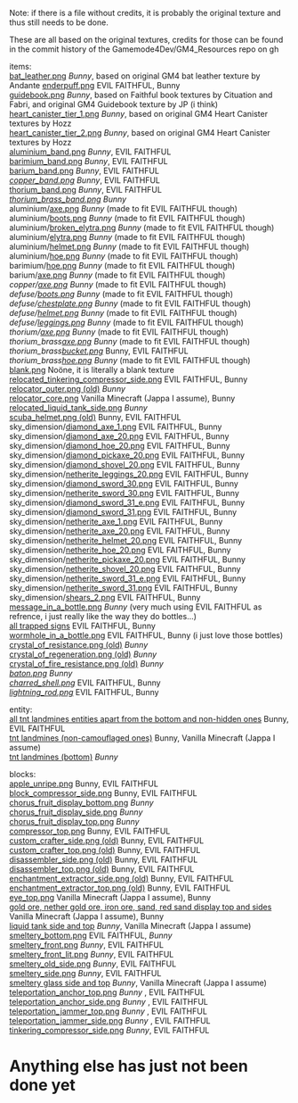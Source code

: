 Note: if there is a file without credits, it is probably the original texture and thus still needs to be done.

These are all based on the original textures, credits for those can be found in the commit history of the Gamemode4Dev/GM4_Resources repo on gh  

items:  
[bat_leather.png](assets/gm4/textures/item/bat_grenades/bat_leather.png) *Bunny*, based on original GM4 bat leather texture by Andante
[enderpuff.png](assets/gm4/textures/item/end_fishing/enderpuff2.png) EVIL FAITHFUL, Bunny  
[guidebook.png](assets/gm4/textures/item/guidebook/guidebook.png) *Bunny*, based on Faithful book textures by Cituation and Fabri, and original GM4 Guidebook texture by JP (i think)
[heart_canister_tier_1.png](assets/gm4/textures/item/heart_canisters/heart_canister_tier_1.png) *Bunny*, based on original GM4 Heart Canister textures by Hozz  
[heart_canister_tier_2.png](assets/gm4/textures/item/heart_canisters/heart_canister_tier_2.png) *Bunny*, based on original GM4 Heart Canister textures by Hozz  
[aluminium_band.png](assets/gm4/textures/item/metallurgy/band/aluminium_band.png) *Bunny*, EVIL FAITHFUL  
[barimium_band.png](assets/gm4/textures/item/metallurgy/band/barimium_band.png) *Bunny*, EVIL FAITHFUL  
[barium_band.png](assets/gm4/textures/item/metallurgy/band/barium_band.png) *Bunny*, EVIL FAITHFUL  
*[copper_band.png](assets/gm4/textures/item/metallurgy/band/_copper_band.png)* *Bunny*, EVIL FAITHFUL  
[thorium_band.png](assets/gm4/textures/item/metallurgy/band/thorium_band.png) *Bunny*, EVIL FAITHFUL  
*[thorium_brass_band.png](assets/gm4/textures/item/metallurgy/band/_thorium_brass_band.png)* *Bunny*  
aluminium/[axe.png](assets/gm4/textures/item/metallurgy/shamir/aluminium/axe.png) *Bunny* (made to fit EVIL FAITHFUL though)  
aluminium/[boots.png](assets/gm4/textures/item/metallurgy/shamir/aluminium/boots.png) *Bunny* (made to fit EVIL FAITHFUL though)  
aluminium/[broken_elytra.png](assets/gm4/textures/item/metallurgy/shamir/aluminium/broken_elytra.png) *Bunny* (made to fit EVIL FAITHFUL though)  
aluminium/[elytra.png](assets/gm4/textures/item/metallurgy/shamir/aluminium/elytra.png) *Bunny* (made to fit EVIL FAITHFUL though)  
aluminium/[helmet.png](assets/gm4/textures/item/metallurgy/shamir/aluminium/helmet.png) *Bunny* (made to fit EVIL FAITHFUL though)  
aluminium/[hoe.png](assets/gm4/textures/item/metallurgy/shamir/aluminium/hoe.png) *Bunny* (made to fit EVIL FAITHFUL though)  
barimium/[hoe.png](assets/gm4/textures/item/metallurgy/shamir/barimium/hoe.png) *Bunny* (made to fit EVIL FAITHFUL though)  
barium/[axe.png](assets/gm4/textures/item/metallurgy/shamir/barium/axe.png) *Bunny* (made to fit EVIL FAITHFUL though)  
*copper/[axe.png](assets/gm4/textures/item/metallurgy/shamir/_copper/axe.png)* *Bunny* (made to fit EVIL FAITHFUL though)  
*defuse/[boots.png](assets/gm4/textures/item/metallurgy/shamir/_defuse/boots.png)* *Bunny* (made to fit EVIL FAITHFUL though)  
*defuse/[chestplate.png](assets/gm4/textures/item/metallurgy/shamir/_defuse/chestplate.png)* *Bunny* (made to fit EVIL FAITHFUL though)  
*defuse/[helmet.png](assets/gm4/textures/item/metallurgy/shamir/_defuse/helmet.png)* *Bunny* (made to fit EVIL FAITHFUL though)  
*defuse/[leggings.png](assets/gm4/textures/item/metallurgy/shamir/_defuse/leggings.png)* *Bunny* (made to fit EVIL FAITHFUL though)  
*thorium/[axe.png](assets/gm4/textures/item/metallurgy/shamir/thorium/_axe.png)* *Bunny* (made to fit EVIL FAITHFUL though)  
*thorium_brass[axe.png](assets/gm4/textures/item/metallurgy/shamir/_thorium_brass/axe.png)* *Bunny* (made to fit EVIL FAITHFUL though)  
*thorium_brass[bucket.png](assets/gm4/textures/item/metallurgy/shamir/_thorium_brass/bucket.png)* Bunny, EVIL FAITHFUL  
*thorium_brass[hoe.png](assets/gm4/textures/item/metallurgy/shamir/_thorium_brass/hoe.png)* *Bunny* (made to fit EVIL FAITHFUL though)  
[blank.png](assets/gm4/textures/item/relocators/blank.png) Noöne, it is literally a blank texture  
[relocated_tinkering_compressor_side.png](assets/gm4/textures/item/relocators/relocated_tinkering_compressor_side.png) EVIL FAITHFUL, Bunny  
[relocator_outer.png (old)](assets/gm4/textures/item/relocators/_relocator_outer.png) *Bunny*  
[relocator_core.png](assets/gm4/textures/item/relocators/relocator_core.png) Vanilla Minecraft (Jappa I assume), Bunny  
[relocated_liquid_tank_side.png](assets/gm4/textures/item/relocators/relocated_liquid_tank_side.png) *Bunny*  
[scuba_helmet.png (old)](assets/gm4/textures/item/scuba_gear/_scuba_helmet.png) Bunny, EVIL FAITHFUL  
sky_dimension/[diamond_axe_1.png](assets/gm4/textures/item/sky_dimension/diamond_axe_1.png) EVIL FAITHFUL, Bunny  
sky_dimension/[diamond_axe_20.png](assets/gm4/textures/item/sky_dimension/diamond_axe_20.png) EVIL FAITHFUL, Bunny  
sky_dimension/[diamond_hoe_20.png](assets/gm4/textures/item/sky_dimension/diamond_hoe_20.png) EVIL FAITHFUL, Bunny  
sky_dimension/[diamond_pickaxe_20.png](assets/gm4/textures/item/sky_dimension/diamond_pickaxe_20.png) EVIL FAITHFUL, Bunny  
sky_dimension/[diamond_shovel_20.png](assets/gm4/textures/item/sky_dimension/diamond_shovel_20.png) EVIL FAITHFUL, Bunny  
sky_dimension/[netherite_leggings_20.png](assets/gm4/textures/item/sky_dimension/netherite_leggings_20.png) EVIL FAITHFUL, Bunny  
sky_dimension/[diamond_sword_30.png](assets/gm4/textures/item/sky_dimension/diamond_sword_30.png) EVIL FAITHFUL, Bunny  
sky_dimension/[netherite_sword_30.png](assets/gm4/textures/item/sky_dimension/netherite_sword_30.png) EVIL FAITHFUL, Bunny  
sky_dimension/[diamond_sword_31_e.png](assets/gm4/textures/item/sky_dimension/diamond_sword_31_e.png) EVIL FAITHFUL, Bunny  
sky_dimension/[diamond_sword_31.png](assets/gm4/textures/item/sky_dimension/diamond_sword_31.png) EVIL FAITHFUL, Bunny  
sky_dimension/[netherite_axe_1.png](assets/gm4/textures/item/sky_dimension/netherite_axe_1.png) EVIL FAITHFUL, Bunny  
sky_dimension/[netherite_axe_20.png](assets/gm4/textures/item/sky_dimension/netherite_axe_20.png) EVIL FAITHFUL, Bunny  
sky_dimension/[netherite_helmet_20.png](assets/gm4/textures/item/sky_dimension/netherite_helmet_20.png) EVIL FAITHFUL, Bunny  
sky_dimension/[netherite_hoe_20.png](assets/gm4/textures/item/sky_dimension/netherite_hoe_20.png) EVIL FAITHFUL, Bunny  
sky_dimension/[netherite_pickaxe_20.png](assets/gm4/textures/item/sky_dimension/netherite_pickaxe_20.png) EVIL FAITHFUL, Bunny  
sky_dimension/[netherite_shovel_20.png](assets/gm4/textures/item/sky_dimension/netherite_shovel_20.png) EVIL FAITHFUL, Bunny  
sky_dimension/[netherite_sword_31_e.png](assets/gm4/textures/item/sky_dimension/netherite_sword_31_e.png) EVIL FAITHFUL, Bunny  
sky_dimension/[netherite_sword_31.png](assets/gm4/textures/item/sky_dimension/netherite_sword_31.png) EVIL FAITHFUL, Bunny  
sky_dimension/[shears_2.png](assets/gm4/textures/item/sky_dimension/shears_2.png) EVIL FAITHFUL, Bunny  
[message_in_a_bottle.png](assets/gm4/textures/item/sunken_treasure/message_in_a_bottle.png) *Bunny* (very much using EVIL FAITHFUL as refrence, i just really like the way they do bottles...)  
[all trapped signs](assets/gm4/textures/item/trapped_signs) EVIL FAITHFUL, Bunny  
[wormhole_in_a_bottle.png](assets/gm4/textures/item/zauber_cauldrons.png) EVIL FAITHFUL, Bunny (i just love those bottles)  
[crystal_of_resistance.png (old)](assets/gm4/textures/item/zauber_cauldrons/_crystal_of_resistance.png) *Bunny*  
[crystal_of_regeneration.png (old)](assets/gm4/textures/item/zauber_cauldrons/_crystal_of_regeneration.png) *Bunny*  
[crystal_of_fire_resistance.png (old)](assets/gm4/textures/item/zauber_cauldrons/_crystal_of_fire_resistance.png) *Bunny*  
*[baton.png](assets/gm4/textures/item/_baton.png)* *Bunny*  
*[charred_shell.png](assets/gm4/textures/item/_charred_shell.png)* EVIL FAITHFUL, Bunny  
*[lightning_rod.png](assets/gm4/textures/item/_lightning_rod.png)* EVIL FAITHFUL, Bunny  
  
  
entity:  
[all tnt landmines entities apart from the bottom and non-hidden ones](assets/gm4/textures/entity/tnt_landmines) Bunny, EVIL FAITHFUL  
[tnt landmines (non-camouflaged ones)](assets/gm4/textures/entity/tnt_landmines) Bunny, Vanilla Minecraft (Jappa I assume)  
[tnt landmines (bottom)](assets/gm4/textures/entity/tnt_landmines) *Bunny*  
  
blocks:  
[apple_unripe.png](assets/gm4/textures/block/apple_unripe.png) Bunny, EVIL FAITHFUL  
[block_compressor_side.png](assets/gm4/textures/block/block_compressor_side.png) Bunny, EVIL FAITHFUL  
[chorus_fruit_display_bottom.png](assets/gm4/textures/block/chorus_fruit_display_bottom.png) *Bunny*  
[chorus_fruit_display_side.png](assets/gm4/textures/block/chorus_fruit_display_side.png) *Bunny*  
[chorus_fruit_display_top.png](assets/gm4/textures/block/chorus_fruit_display_top.png) *Bunny*  
[compressor_top.png](assets/gm4/textures/block/compressor_top.png) Bunny, EVIL FAITHFUL  
[custom_crafter_side.png (old)](assets/gm4/textures/block/_custom_crafter_side.png) Bunny, EVIL FAITHFUL  
[custom_crafter_top.png (old)](assets/gm4/textures/block/_custom_crafter_top.png) Bunny, EVIL FAITHFUL  
[disassembler_side.png (old)](assets/gm4/textures/block/_disassembler_side.png) Bunny, EVIL FAITHFUL  
[disassembler_top.png (old)](assets/gm4/textures/block/_disassembler_top.png) Bunny, EVIL FAITHFUL  
[enchantment_extractor_side.png (old)](assets/gm4/textures/block/_enchantment_extractor_side.png) Bunny, EVIL FAITHFUL  
[enchantment_extractor_top.png (old)](assets/gm4/textures/block/_enchantment_extractor_top.png) Bunny, EVIL FAITHFUL  
[eye_top.png](assets/gm4/textures/block/eye_top.png) Vanilla Minecraft (Jappa I assume), Bunny  
[gold ore, nether gold ore, iron ore, sand, red sand display top and sides](assets/gm4/textures/block/) Vanilla Minecraft (Jappa I assume), Bunny  
[liquid tank side and top](assets/gm4/textures/block/) *Bunny*, Vanilla Minecraft (Jappa I assume)  
[smeltery_bottom.png](assets/gm4/textures/block/smeltery_bottom.png) EVIL FAITHFUL, *Bunny*  
[smeltery_front.png](assets/gm4/textures/block/smeltery_front.png) *Bunny*, EVIL FAITHFUL  
[smeltery_front_lit.png](assets/gm4/textures/block/smeltery_front_lit.png) *Bunny*, EVIL FAITHFUL  
[smeltery_old_side.png](assets/gm4/textures/block/smeltery_old_side.png) *Bunny*, EVIL FAITHFUL  
[smeltery_side.png](assets/gm4/textures/block/smeltery_side.png) *Bunny*, EVIL FAITHFUL  
[smeltery glass side and top](assets/gm4/textures/block/) *Bunny*, Vanilla Minecraft (Jappa I assume)  
[teleportation_anchor_top.png](assets/gm4/textures/block/teleportation_anchor_top.png) *Bunny* , EVIL FAITHFUL  
[teleportation_anchor_side.png](assets/gm4/textures/block/teleportation_anchor_side.png) *Bunny* , EVIL FAITHFUL  
[teleportation_jammer_top.png](assets/gm4/textures/block/teleportation_jammer_top.png) *Bunny* , EVIL FAITHFUL  
[teleportation_jammer_side.png](assets/gm4/textures/block/teleportation_jammer_side.png) *Bunny* , EVIL FAITHFUL  
[tinkering_compressor_side.png](assets/gm4/textures/block/tinkering_compressor_side.png) *Bunny*, EVIL FAITHFUL  


# Anything else has just not been done yet
